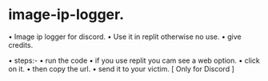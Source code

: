 # image-ip-logger.
• Image ip logger for discord.
• Use it in replit otherwise no use.
• give credits.

• steps:-
• run the code
• if you use replit you cam see a web option.
• click on it. 
• then copy the url.
• send it to your victim. [ Only for Discord ]
